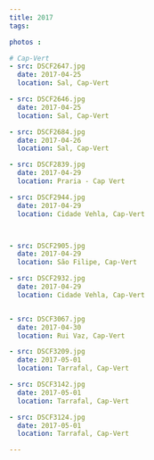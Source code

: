 ```yaml
---
title: 2017
tags:

photos :

# Cap-Vert
- src: DSCF2647.jpg
  date: 2017-04-25
  location: Sal, Cap-Vert

- src: DSCF2646.jpg
  date: 2017-04-25
  location: Sal, Cap-Vert

- src: DSCF2684.jpg
  date: 2017-04-26
  location: Sal, Cap-Vert

- src: DSCF2839.jpg
  date: 2017-04-29
  location: Praria - Cap Vert

- src: DSCF2944.jpg
  date: 2017-04-29
  location: Cidade Vehla, Cap-Vert



- src: DSCF2905.jpg
  date: 2017-04-29
  location: São Filipe, Cap-Vert

- src: DSCF2932.jpg
  date: 2017-04-29
  location: Cidade Vehla, Cap-Vert


- src: DSCF3067.jpg
  date: 2017-04-30
  location: Rui Vaz, Cap-Vert

- src: DSCF3209.jpg
  date: 2017-05-01
  location: Tarrafal, Cap-Vert

- src: DSCF3142.jpg
  date: 2017-05-01
  location: Tarrafal, Cap-Vert

- src: DSCF3124.jpg
  date: 2017-05-01
  location: Tarrafal, Cap-Vert

---
```

